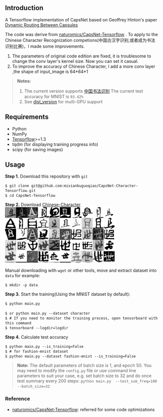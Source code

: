 ## Introduction

A Tensorflow implementation of CapsNet based on Geoffrey Hinton's paper [Dynamic Routing Between Capsules](https://arxiv.org/abs/1710.09829)

The code was derive from  [naturomics/CapsNet-Tensorflow](https://github.com/naturomics/CapsNet-Tensorflow)
. 
To apply to the Chinese Character Recognization competions(中国古汉字识别,或者成为书法识别比赛)，I made some improvements.

1. The parameters of original code edition are fixed, it is troublesome to change the conv layer's kernel size. Now you can set it casual.
2. To improve the accuracy of Chinese Character, I add a more conv layer ,the shape of input_image is 64\*64*1 


> **Notes:**
> 1. The current version supports [中国书法识别](http://yann.lecun.com/exdb/mnist/)  The current test accuracy for MNIST is `93.42%`
> 2. See [dist_version](dist_version) for multi-GPU support


## Requirements
- Python
- NumPy
- [Tensorflow](https://github.com/tensorflow/tensorflow)>=1.3
- tqdm (for displaying training progress info)
- scipy (for saving images)

## Usage
**Step 1.** Download this repository with ``git`` 

```
$ git clone git@github.com:mixianbuguoqiao/CapsNet-Character-Tensorflow.git
$ cd CapsNet-Tensorflow
```

**Step 2.** Download [Chinese-Character](https://pan.baidu.com/s/1MmrpTfQKN08-4hzvCEiuig) ![123](imgs/1.png)

 Manual downloading with `wget` or other tools, move and extract dataset into ``data``  for example:

```
$ mkdir -p data

```

**Step 3.** Start the training(Using the MNIST dataset by default):

```
$ python main.py

$ or python main.py --dataset character
$ # If you need to monitor the training process, open tensorboard with this command
$ tensorboard --logdir=logdir

```

**Step 4.** Calculate test accuracy

```
$ python main.py --is_training=False
$ # for fashion-mnist dataset
$ python main.py --dataset fashion-mnist --is_training=False
```

> **Note:** The default parameters of batch size is 1, and epoch 50. You may need to modify the ``config.py`` file or use command line parameters to suit your case, e.g. set batch size to 32 and do once test summary every 200 steps: ``python main.py  --test_sum_freq=100 --batch_size=32``




### Reference
- [naturomics/CapsNet-Tensorflow](https://github.com/naturomics/CapsNet-Tensorflow): referred for some code optimizations
